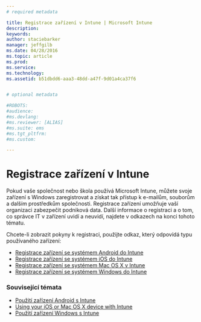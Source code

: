 ```yaml
---
# required metadata

title: Registrace zařízení v Intune | Microsoft Intune
description:
keywords:
author: staciebarker
manager: jeffgilb
ms.date: 04/28/2016
ms.topic: article
ms.prod:
ms.service:
ms.technology:
ms.assetid: b51dbdd6-aaa3-48dd-a47f-9d01a4ca37f6


# optional metadata

#ROBOTS:
#audience:
#ms.devlang:
#ms.reviewer: [ALIAS]
#ms.suite: ems
#ms.tgt_pltfrm:
#ms.custom:

---
```


# Registrace zařízení v Intune

Pokud vaše společnost nebo škola používá Microsoft Intune, můžete svoje zařízení s Windows zaregistrovat a získat tak přístup k e-mailům, souborům a dalším prostředkům společnosti. Registrace zařízení umožňuje vaší organizaci zabezpečit podniková data. Další informace o registraci a o tom, co správce IT v zařízení uvidí a neuvidí, najdete v odkazech na konci tohoto tématu.

Chcete-li zobrazit pokyny k registraci, použijte odkaz, který odpovídá typu používaného zařízení:

- [Registrace zařízení se systémem Android do Intune](enroll-your-device-in-Intune-android.md)</br>
- [Registrace zařízení se systémem iOS do Intune](enroll-your-device-in-intune-ios.md)</br>
- [Registrace zařízení se systémem Mac OS X v Intune](enroll-your-device-in-intune-mac-os-x.md)</br>
- [Registrace zařízení se systémem Windows do Intune](enroll-your-device-in-intune-windows.md)</br>

### Související témata
- [Použití zařízení Android s Intune](using-your-android-device-with-intune.md)</br>
- [Using your iOS or Mac OS X device with Intune](using-your-ios-or-mac-os-x-device-with-intune.md)</br>
- [Použití zařízení Windows s Intune](using-your-windows-device-with-intune.md)

<!--HONumber=May16_HO2-->


